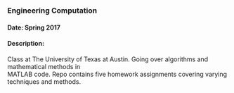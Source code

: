 ### Engineering Computation
#### Date: Spring 2017
#### Description:
Class at The University of Texas at Austin. Going over algorithms and mathematical methods in  
MATLAB code. Repo contains five homework assignments covering varying techniques and methods.
